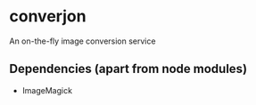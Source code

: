 converjon
=========

An on-the-fly image conversion service

Dependencies (apart from node modules)
-
  * ImageMagick
